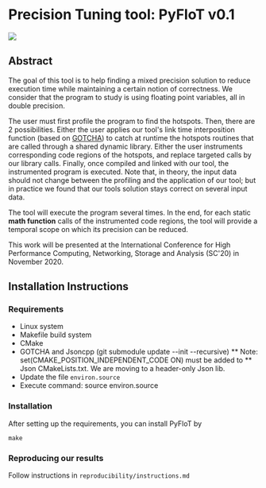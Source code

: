 # Precision Tuning tool: PyFloT v0.1
![](https://zenodo.org/badge/211203973.svg)

## Abstract
The goal of this tool is to help finding a mixed precision solution
to reduce execution time while maintaining a certain notion of correctness.
We consider that the program to study is using floating point variables,
all in double precision.

The user must first profile the program to find the hotspots.
Then, there are 2 possibilities.
Either the user applies our tool's link time interposition function (based on [GOTCHA](https://github.com/LLNL/GOTCHA))
to catch at runtime the hotspots routines that are called through a shared dynamic library.
Either the user instruments corresponding code regions of the hotspots, and replace targeted calls by our library calls.
Finally, once compiled and linked with our tool, the instrumented program is executed.
Note that, in theory, the input data should not change between the profiling and the application of our tool;
but in practice we found that our tools solution stays correct on several input data.

The tool will execute the program several times.
In the end, for each static **math function** calls of the instrumented code regions, the tool will provide a temporal scope on which its precision can be reduced.

This work will be presented at the International Conference for High Performance Computing, Networking, Storage and Analysis (SC'20) in November 2020.

## Installation Instructions
### Requirements
* Linux system
* Makefile build system
* CMake
* GOTCHA and Jsoncpp (git submodule update --init --recursive)
** Note: set(CMAKE_POSITION_INDEPENDENT_CODE ON) must be added to
** Json CMakeLists.txt. We are moving to a header-only Json lib.
* Update the file `environ.source`
* Execute command: source environ.source
### Installation
After setting up the requirements, you can install PyFloT by

```
make
```

### Reproducing our results

Follow instructions in `reproducibility/instructions.md`
